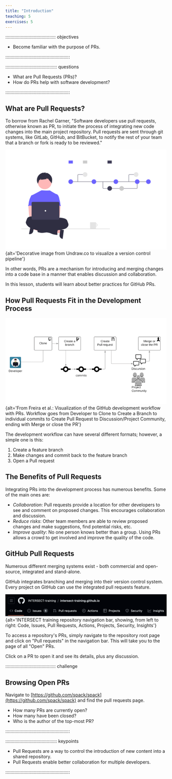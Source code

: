 ```yaml
---
title: "Introduction"
teaching: 5
exercises: 5
---
```


::::::::::::::::::::::::::::::::::::::: objectives

- Become familiar with the purpose of PRs.

::::::::::::::::::::::::::::::::::::::::::::::::::

:::::::::::::::::::::::::::::::::::::::: questions

- What are Pull Requests (PRs)?
- How do PRs help with software development?

::::::::::::::::::::::::::::::::::::::::::::::::::

## What are Pull Requests?

To borrow from Rachel Garner, "Software developers use pull requests, otherwise
known as PR, to initiate the process of integrating new code changes into the
main project repository. Pull requests are sent through git systems, like
GitLab, GitHub, and BitBucket, to notify the rest of your team that a branch
or fork is ready to be reviewed."

![](fig/vcs-image.png){alt='Decorative image from Undraw.co to visualize a version control pipeline'}

In other words, PRs are a mechanism for introducing and merging changes
into a code base in a manner that enables discussion and collaboration.

In this lesson, students will learn about better practices for GitHub PRs.

## How Pull Requests Fit in the Development Process

![](fig/gh-pr-workflow.png){alt='From Freira et al.: Visualization of the GitHub development workflow with PRs. Workflow goes from Developer to Clone to Create a Branch to individual commits to Create Pull Request to Discussion/Project Community, ending with Merge or close the PR'}

The development workflow can have several different formats; however, a simple
one is this:

1. Create a feature branch
1. Make changes and commit back to the feature branch
1. Open a Pull request

## The Benefits of Pull Requests

Integrating PRs into the development process has numerous benefits. Some
of the main ones are:

- _Collaboration_: Pull requests provide a location for other developers to see and comment on proposed changes. This encourages collaboration and discussion.
- _Reduce risks_: Other team members are able to review proposed changes and make suggestions, find potential risks, etc.
- _Improve quality_: No one person knows better than a group. Using PRs allows a crowd to get involved and improve the quality of the code.

## GitHub Pull Requests

Numerous different merging systems exist - both commercial and open-source,
integrated and stand-alone.

GitHub integrates branching and merging into their version control system. Every project
on GitHub can use the integrated pull requests feature.

![](fig/intersect-nav.png){alt='INTERSECT training repository navigation bar, showing, from left to right: Code, Issues, Pull Requests, Actions, Projects, Security, Insights'}

To access a repository's PRs, simply navigate to the repository root
page and click on "Pull requests" in the navigation bar. This will take you to the
page of all "Open" PRs.

Click on a PR to open it and see its details, plus any discussion.

:::::::::::::::::::::::::::::::::::::::  challenge

## Browsing Open PRs

Navigate to [https://github.com/spack/spack](https://github.com/spack/spack) and find the pull requests page.
 
* How many PRs are currently open?
* How many have been closed?
* Who is the author of the top-most PR?

::::::::::::::::::::::::::::::::::::::::::::::::::

:::::::::::::::::::::::::::::::::::::::: keypoints

- Pull Requests are a way to control the introduction of new content into a shared repository.
- Pull Requests enable better collaboration for multiple developers.

::::::::::::::::::::::::::::::::::::::::::::::::::
